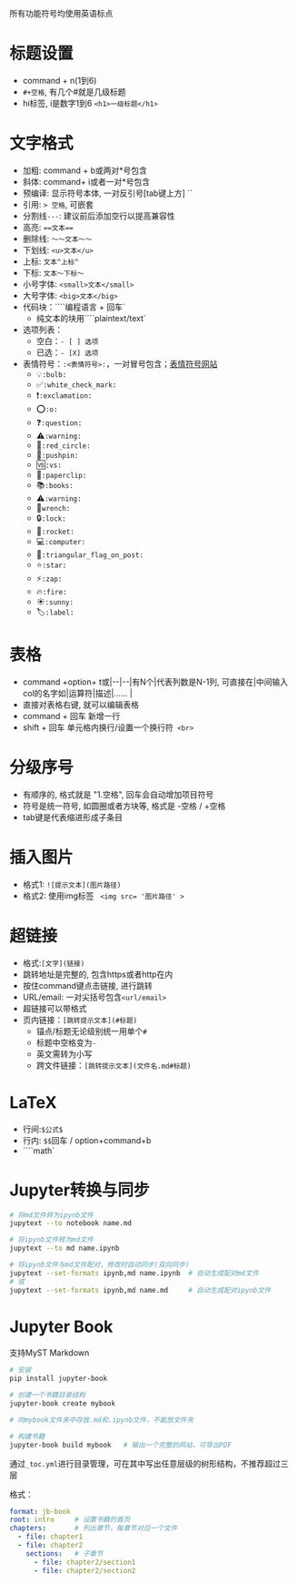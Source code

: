 所有功能符号均使用英语标点

# 标题设置

- command + n(1到6)
- `#+空格`, 有几个#就是几级标题
- hi标签,  i是数字1到6  `<h1>一级标题</h1>`

# 文字格式

- 加粗: command + b或两对*号包含
- 斜体: command+ i或者一对*号包含
- 预编译: 显示符号本体, 一对反引号[tab键上方]  ``
- 引用: `> 空格`, 可嵌套
- 分割线`---`: 建议前后添加空行以提高兼容性
- 高亮: `==文本==`
- 删除线: `～～文本～～`
- 下划线: `<u>文本</u>`
- 上标: `文本^上标^`
- 下标: `文本～下标～`
- 小号字体: `<small>文本</small>`
- 大号字体: `<big>文本</big>`
- 代码块：````编程语言 + 回车`
  - 纯文本的块用````plaintext/text`
- 选项列表：
  - 空白：`- [ ] 选项`
  - 已选：`- [X] 选项`
- 表情符号：`:<表情符号>:`，一对冒号包含；[表情符号网站](https://gist.github.com/rxaviers/7360908)
  -  :bulb:`:bulb:`
  - :white_check_mark:`:white_check_mark:`
  - :exclamation:`:exclamation:`
  - :o:`:o:`
  - :question:`:question:`
  - :warning:`:warning:`
  - :red_circle:`:red_circle:`
  - :pushpin:`:pushpin:`
  - :vs:`:vs:`
  - :paperclip:`:paperclip:`
  - :books:`:books:`
  - :warning:`:warning:`
  - :wrench:`wrench:`
  - :lock:`:lock:`
  - :rocket:`:rocket:`
  - :computer:`:computer:`
  - :triangular_flag_on_post:`:triangular_flag_on_post:`
  - :star:`:star:`
  - :zap:`:zap:`
  - :fire:`:fire:`
  - :sunny:`:sunny:`
  - :label:`:label:`​


# 表格

- command +option+ t或|--|--|有N个|代表列数是N-1列, 可直接在|中间输入col的名字如|运算符|描述|…… |
- 直接对表格右键, 就可以编辑表格
- command + 回车  新增一行
- shift + 回车  单元格内换行/设置一个换行符` <br>`

# 分级序号

- 有顺序的, 格式就是 "1.空格", 回车会自动增加项目符号
- 符号是统一符号, 如圆圈或者方块等, 格式是 -空格 / +空格
- tab键是代表缩进形成子条目

# 插入图片

- 格式1: `![提示文本](图片路径)`
- 格式2:  使用img标签 ` <img src= '图片路径' >`

# 超链接

- 格式:`[文字](链接)`
- 跳转地址是完整的, 包含https或者http在内
- 按住command键点击链接,  进行跳转
- URL/email: 一对尖括号包含`<url/email>`
- 超链接可以带格式
- 页内链接：`[跳转提示文本](#标题)`
    - 锚点/标题无论级别统一用单个`#`
    - 标题中空格变为` - `
    - 英文需转为小写
    - 跨文件链接：`[跳转提示文本](文件名.md#标题)`


# LaTeX

- 行间:`$公式$`
- 行内: `$$`回车 / option+command+b
- ````math`

# Jupyter转换与同步

```bash
# 将md文件转为ipynb文件
jupytext --to notebook name.md

# 将ipynb文件转为md文件
jupytext --to md name.ipynb

# 将ipynb文件与md文件配对，修改时自动同步(双向同步)
jupytext --set-formats ipynb,md name.ipynb	# 自动生成配对md文件
# 或
jupytext --set-formats ipynb,md name.md		# 自动生成配对ipynb文件
```

# Jupyter Book

支持MyST Markdown

```bash
# 安装
pip install jupyter-book

# 创建一个书籍目录结构
jupyter-book create mybook

# 向mybook文件夹中存放.md和.ipynb文件，不能放文件夹

# 构建书籍
jupyter-book build mybook	# 输出一个完整的网站，可导出PDF
```

通过`_toc.yml`进行目录管理，可在其中写出任意层级的树形结构，不推荐超过三层

格式：

```yaml
format: jb-book
root: intro		# 设置书籍的首页
chapters:		# 列出章节，每章节对应一个文件
  - file: chapter1
  - file: chapter2
    sections:	# 子章节
      - file: chapter2/section1
      - file: chapter2/section2

```

